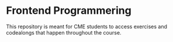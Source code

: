 # Frontend Programmering

This repository is meant for CME students to access exercises and codealongs that happen throughout the course.